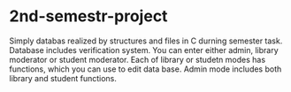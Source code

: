 # 2nd-semestr-project
Simply databas realized by structures and files in C durning semester task. Database includes verification system. You can enter
either admin, library moderator or student moderator. Each of library or studetn modes has functions, which you can use to edit 
data base. Admin mode includes both library and student functions.

